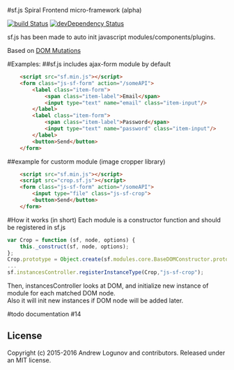 #sf.js Spiral Frontend micro-framework (alpha)

[![build Status](https://api.travis-ci.org/spiral/sf.js.svg)](https://travis-ci.org/spiral/sf.js)
[![devDependency Status](https://david-dm.org/spiral/sf.js/dev-status.svg)](https://david-dm.org/spiral/sf.js#info=devDependencies)



sf.js has been made to auto init javascript modules/components/plugins.

Based on [DOM Mutations](https://developer.mozilla.org/en/docs/Web/API/MutationObserver)

#Examples:
##sf.js includes ajax-form module by default
```html
    <script src="sf.min.js"></script>
    <form class="js-sf-form" action="/someAPI">
        <label class="item-form">
            <span class="item-label">Email</span>
            <input type="text" name="email" class="item-input"/>
        </label>
        <label class="item-form">
            <span class="item-label">Password</span>
            <input type="text" name="password" class="item-input"/>
        </label>
        <button>Send</button>
    </form>
```

##example for custorm module (image cropper library)
```html
    <script src="sf.min.js"></script>
    <script src="crop.sf.js"></script>
    <form class="js-sf-form" action="/someAPI">
        <input type="file" class="js-sf-crop"> 
        <button>Send</button>
    </form>
```

#How it works (in short)
Each module is a constructor function and should be registered in sf.js
```javascript
var Crop = function (sf, node, options) {
    this._construct(sf, node, options);
};
Crop.prototype = Object.create(sf.modules.core.BaseDOMConstructor.prototype);
...
sf.instancesController.registerInstanceType(Crop,"js-sf-crop");
```

Then, instancesController looks at DOM, and initialize new instance of module for each matched DOM node.  
Also it will init new instances if DOM node will be added later.

#todo documentation #14

## License

Copyright (c) 2015-2016 Andrew Logunov and contributors. Released under an MIT license.
